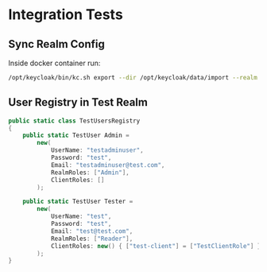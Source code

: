 # Integration Tests

## Sync Realm Config

Inside docker container run:

```bash
/opt/keycloak/bin/kc.sh export --dir /opt/keycloak/data/import --realm Test
```

## User Registry in Test Realm

```csharp
public static class TestUsersRegistry
{
    public static TestUser Admin =
        new(
            UserName: "testadminuser",
            Password: "test",
            Email: "testadminuser@test.com",
            RealmRoles: ["Admin"],
            ClientRoles: []
        );

    public static TestUser Tester =
        new(
            UserName: "test",
            Password: "test",
            Email: "test@test.com",
            RealmRoles: ["Reader"],
            ClientRoles: new() { ["test-client"] = ["TestClientRole"] }
        );
}
```
